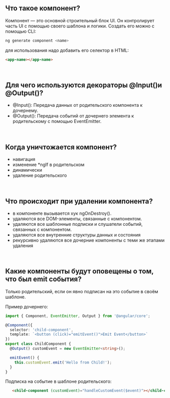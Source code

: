 ## <a name="what-is"></a>Что такое компонент?

Компонент — это основной строительный блок UI. Он контролирует часть UI с помощью своего шаблона и логики. Создать его можно с помощью CLI:

```bash
ng generate component <name>
```
для использования надо добавить его селектор в HTML:

```html
<app-name></app-name>
```
<br/>

## <a name="input_output"></a>Для чего используются декораторы @Input()и @Output()?

- @Input(): Передача данных от родительского компонента к дочернему.
- @Output(): Передача событий от дочернего элемента к родительскому с помощью EventEmitter.
<br/>

## <a name="idestroy"></a>Когда уничтожается компонент?

- навигация
- изменение *ngIf в родительском
- динамически
- удаление родительского
<br/>

## <a name="idestroy_what"></a>Что происходит при удалении компонента?

- в компоненте вызывается хук ngOnDestroy().
- удаляются все DOM-элементы, связанные с компонентом.
- удаляются все шаблонные подписки и слушатели событий, связанных с компонентом.
- удаляются все внутренние структуры данных и состояния
- рекурсивно удаляются все дочерние компоненты с теми же этапами удаления
<br/>

## <a name="emit"></a>Какие компоненты будут оповещены о том, что был emit события?

Только родительский, если он явно подписан на это событие в своём шаблоне.

Пример дочернего:

```typescript
import { Component, EventEmitter, Output } from '@angular/core';

@Component({
  selector: 'child-component',
  template: `<button (click)="emitEvent()">Emit Event</button>`
})
export class ChildComponent {
  @Output() customEvent = new EventEmitter<string>();

  emitEvent() {
    this.customEvent.emit('Hello from Child!');
  }
}
```
Подписка на событие в шаблоне родительского:

```html
   <child-component (customEvent)="handleCustomEvent($event)"></child-component>
```
<br/>
